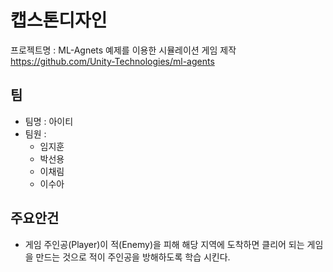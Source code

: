 # 캡스톤디자인
 프로젝트명 : ML-Agnets 예제를 이용한 시뮬레이션 게임 제작
 https://github.com/Unity-Technologies/ml-agents

## 팀
* 팀명 : 아이티
* 팀원 :
  * 임지훈
  * 박선용
  * 이채림
  * 이수아

## 주요안건
 - 게임 주인공(Player)이 적(Enemy)을 피해 해당 지역에 도착하면 클리어 되는 게임을 만드는 것으로 적이 주인공을 방해하도록 학습 시킨다. 
